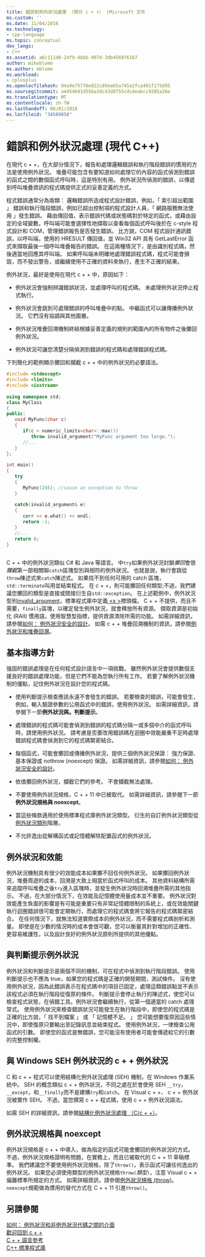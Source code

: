 ```yaml
---
title: 錯誤和例外狀況處理 （現代 c + +） |Microsoft 文件
ms.custom: ''
ms.date: 11/04/2016
ms.technology:
- cpp-language
ms.topic: conceptual
dev_langs:
- C++
ms.assetid: a6c111d0-24f9-4bbb-997d-3db4569761b7
author: mikeblome
ms.author: mblome
ms.workload:
- cplusplus
ms.openlocfilehash: 94a9e75770e822c89ea65a745a2fca491f175d95
ms.sourcegitcommit: a4454b91d556a3dc43d8755cdcdeabcc9285a20e
ms.translationtype: MT
ms.contentlocale: zh-TW
ms.lasthandoff: 06/01/2018
ms.locfileid: "34569858"
---
```

# <a name="errors-and-exception-handling-modern-c"></a>錯誤和例外狀況處理 (現代 C++)
在現代 c + +，在大部分情況下，報告和處理邏輯錯誤和執行階段錯誤的慣用的方法是使用例外狀況。 堆疊可能包含有要知道如何處理它的內容的函式偵測到錯誤的函式之間的數個函式呼叫時，這是特別有用。 例外狀況所偵測的錯誤，以傳遞到呼叫堆疊資訊的程式碼提供正式的妥善定義的方式。  
  
 程式錯誤通常分為兩類： 邏輯錯誤所造成程式設計錯誤，例如，「 索引超出範圍 」 錯誤和執行階段錯誤，例如已超出控制項的程式設計人員，「 網路服務無法使用 」發生錯誤。 藉由傳回值，表示錯誤代碼或狀態碼對於特定的函式，或藉由設定的全域變數，呼叫端可能會選擇性地擷取以查看每個函式呼叫後於在 c-style 程式設計和 COM，管理錯誤報告是否發生錯誤。 比方說，COM 程式設計通訊錯誤，以呼叫端，使用的 HRESULT 傳回值，並 Win32 API 具有 GetLastError 函式來擷取最後一個呼叫堆疊報告的錯誤。 在這兩種情況下，是由識別程式碼，然後適當地回應其呼叫端。 如果呼叫端未明確地處理錯誤程式碼，程式可能會損毀，而不發出警告，或繼續使用不正確的資料來執行，產生不正確的結果。  
  
 例外狀況，最好是使用在現代 c + + 中，原因如下：  
  
-   例外狀況會強制辨識錯誤狀況，並處理呼叫的程式碼。 未處理例外狀況停止程式執行。  
  
-   例外狀況會跳到可處理錯誤的呼叫堆疊中的點。 中繼函式可以讓傳播例外狀況。 它們沒有協調與其他圖層。  
  
-   例外狀況堆疊回溯機制終結根據妥善定義的規則的範圍內的所有物件之後擲回例外狀況。  
  
-   例外狀況可讓您清楚分隔偵測到錯誤的程式碼和處理錯誤程式碼。  
  
 下列簡化的範例顯示擲回和攔截 c + + 中的例外狀況的必要語法。  
  
```cpp  
#include <stdexcept>  
#include <limits>  
#include <iostream>  
  
using namespace std;  
class MyClass  
{  
public:  
   void MyFunc(char c)  
   {  
      if(c > numeric_limits<char>::max())  
         throw invalid_argument("MyFunc argument too large.");  
      //...  
   }  
};  
  
int main()  
{  
   try  
   {  
      MyFunc(256); //cause an exception to throw  
   }  
  
   catch(invalid_argument& e)  
   {  
      cerr << e.what() << endl;  
      return -1;  
   }  
   //...  
   return 0;  
}  
  
```  
  
 C + + 中的例外狀況類似 C# 和 Java 等語言。 中`try`如果例外狀況封鎖*擲回*會很*攔截*第一部相關聯`catch`區塊型別與相符的例外狀況。 也就是說，執行會跳從`throw`陳述式來`catch`陳述式。 如果找不到任何可用的 catch 區塊，`std::terminate`叫用並結束程式。 在 c + +，則可能擲回任何類型;不過，我們建議您擲回的類型是直接或間接衍生自`std::exception`。 在上述範例中，例外狀況型別[invalid_argument](../standard-library/invalid-argument-class.md)，標準程式庫中定義[ \<x >](../standard-library/stdexcept.md)標頭檔。 C + + 不提供，而且不需要，`finally`區塊，以確定發生例外狀況，就會釋放所有資源。 擷取資源是初始化 (RAII) 慣用語，使用智慧型指標，提供資源清除所需的功能。 如需詳細資訊，請參閱[如何： 例外狀況安全的設計](../cpp/how-to-design-for-exception-safety.md)。 如需 c + + 堆疊回溯機制的資訊，請參閱[例外狀況和堆疊回溯](../cpp/exceptions-and-stack-unwinding-in-cpp.md)。  
  
## <a name="basic-guidelines"></a>基本指導方針  
 強固的錯誤處理是在任何程式設計語言中一項挑戰。 雖然例外狀況會提供數個支援良好的錯誤處理功能，但是它們不能為您執行所有工作。 若要了解例外狀況機制的優點，記住例外狀況在設計您的程式碼。  
  
-   使用判斷提示檢查應該永遠不會發生的錯誤。 若要檢查的錯誤，可能會發生，例如，輸入驗證參數的公用函式中的錯誤，使用例外狀況。 如需詳細資訊，請參閱下一節**例外狀況與。判斷提示**。  
  
-   處理錯誤的程式碼可能會偵測到錯誤的程式碼分隔一或多個中介的函式呼叫時，請使用例外狀況。 請考慮是否要改用錯誤碼在迴圈中效能嚴重不足時處理錯誤程式碼會偵測到它的程式碼緊密結合。 
  
-   每個函式，可能會擲回或傳播例外狀況，提供三個例外狀況保證： 強力保證、 基本保證或 nothrow (noexcept) 保證。 如需詳細資訊，請參閱[如何： 例外狀況安全的設計](../cpp/how-to-design-for-exception-safety.md)。  
  
-   依值擲回例外狀況，攔截它們的參考。 不會攔截無法處理。 
  
-   不要使用例外狀況規格，C + + 11 中已被取代。 如需詳細資訊，請參閱下一節**例外狀況規格與 noexcept**。  
  
-   當這些條款適用於使用標準程式庫例外狀況類型。 衍生的自訂例外狀況類型從[例外狀況類別](../standard-library/exception-class.md)階層。  
  
-   不允許逸出從解構函式或記憶體解除配置函式的例外狀況。  
  
## <a name="exceptions-and-performance"></a>例外狀況和效能  
 例外狀況機制具有很少的效能成本如果擲不回任何例外狀況。 如果擲回例外狀況，堆疊周遊的成本，回溯是大致上相當於函式呼叫的成本。 其他資料結構所需來追蹤呼叫堆疊之後`try`進入區塊時，並發生例外狀況時回溯堆疊所需的其他指示。 不過，在大部分情況下，在效能及記憶體使用量成本並不重要。 例外狀況對效能產生負面的影響是有可能是重要只有非常記憶體限制的系統上，或在效能關鍵執行迴圈錯誤很可能會定期執行，而處理它的程式碼會將它報告的程式碼緊密結合。 在任何情況下，就無法知道實際成本的例外狀況，而不需要程式碼剖析和測量。 即使是在少數的情況時的成本會很可觀，您可以衡量其針對增加的正確性、 更容易維護性，以及設計良好的例外狀況原則所提供的其他優點。  
  
## <a name="exceptions-vs-assertions"></a>與判斷提示例外狀況  
 例外狀況和判斷提示是兩個不同的機制，可在程式中偵測到執行階段錯誤。 使用判斷提示也不應為 true，如果您的程式碼是正確的開發期間，測試條件。 沒有使用例外狀況，因為此錯誤表示在程式碼中的項目已固定，處理這類錯誤點並不表示該程式必須在執行階段從復原的條件。 判斷提示會停止執行的陳述式，使您可以檢查程式狀態，在偵錯工具。例外狀況會繼續執行，從第一個適當的 catch 處理常式。 使用例外狀況來檢查錯誤狀況可能發生在執行階段中，即使您的程式碼是正確的比方說，「 找不到檔案 」 或 「 記憶體不足。 」 您可能想要復原因這些情況中，即使復原只要輸出至記錄訊息並結束程式。 使用例外狀況，一律檢查公用函式的引數。 即使您的函式是無錯誤，您可能沒有使用者可能會傳遞給它的引數的完整控制權。  
  
## <a name="c-exceptions-versus-windows-seh-exceptions"></a>與 Windows SEH 例外狀況的 c + + 例外狀況  
 C 和 c + + 程式可以使用結構化例外狀況處理 (SEH) 機制，在 Windows 作業系統中。 SEH 的概念類似 c + + 例外狀況，不同之處在於會使用 SEH `__try`， `__except`，和`__finally`而不是建構`try`和`catch`。 在 Visual c + +、 c + + 例外狀況被實作 SEH。 不過，當您撰寫 c + + 程式碼，使用 c + + 例外狀況語法。  
  
 如需 SEH 的詳細資訊，請參閱[結構化例外狀況處理 （C/c + +）](../cpp/structured-exception-handling-c-cpp.md)。  
  
## <a name="exception-specifications-and-noexcept"></a>例外狀況規格與 noexcept  
 例外狀況規格是 c + + 中導入，做為指定的函式可能會擲回的例外狀況的方式。 不過，例外狀況規格證明有問題，在實務上，而且已被取代的 C + + 11 草稿標準。 我們建議您不要使用例外狀況規格，除了`throw()`，表示函式可讓任何逸出的例外狀況。 如果您必須使用類型的例外狀況規格`throw(`*類型*`)`，注意 Visual c + + 偏離標準所規定的方式。 如需詳細資訊，請參閱[例外狀況規格 (throw)](../cpp/exception-specifications-throw-cpp.md)。 `noexcept`規範做為慣用的替代方式在 C + + 11 引進`throw()`。  
  
## <a name="see-also"></a>另請參閱  
 [如何： 例外狀況和非例外狀況代碼之間的介面](../cpp/how-to-interface-between-exceptional-and-non-exceptional-code.md)   
 [歡迎回到 c + +](../cpp/welcome-back-to-cpp-modern-cpp.md)   
 [C + + 語言參考](../cpp/cpp-language-reference.md)   
 [C++ 標準程式庫](../standard-library/cpp-standard-library-reference.md)
